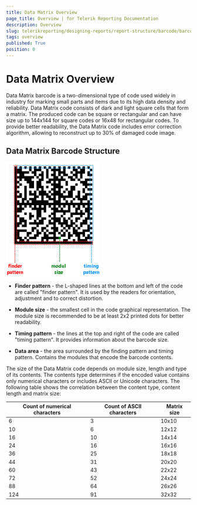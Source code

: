 ```yaml
---
title: Data Matrix Overview
page_title: Overview | for Telerik Reporting Documentation
description: Overview
slug: telerikreporting/designing-reports/report-structure/barcode/barcode-types/2d-barcodes/data-matrix/overview
tags: overview
published: True
position: 0
---
```


# Data Matrix Overview



Data Matrix barcode is a two-dimensional type of code used widely in industry for marking small parts and items due to its high data density and reliability.         Data Matrix code consists of dark and light square cells that form a matrix. The produced code can be square or rectangular and can have size up to 144x144 for square codes         or 16x48 for rectangular codes. To provide better readability, the Data Matrix code includes error correction algorithm, allowing to reconstruct up to 30% of damaged code image.       

## Data Matrix Barcode Structure  

  ![barcode-datamatrix-structure](images/Barcodes/barcode-datamatrix-structure.png)

* __Finder pattern__ - the L-shaped lines at the bottom and left of the code are called "finder pattern". It is used by the readers for orientation, adjustment and to correct distortion.             

* __Module size__ - the smallest cell in the code graphical representation. The module size is recommended to be at least 2x2 printed dots for better readability.             

* __Timing pattern__ - the lines at the top and right of the code are called "timing pattern". It provides information about the barcode size.             

* __Data area__ - the area surrounded by the finding pattern and timing pattern. Contains the modules that encode the barcode contents.             

The size of the Data Matrix code depends on module size, length and type of its contents. The contents type determines if the encoded value contains only numerical characters or includes ASCII or Unicode characters.           The following table shows the correlation between the content type, content length and matrix size:         


| Count of numerical characters | Count of ASCII characters | Matrix size |
| ------ | ------ | ------ |
|6|3|10x10|
|10|6|12x12|
|16|10|14x14|
|24|16|16x16|
|36|25|18x18|
|44|31|20x20|
|60|43|22x22|
|72|52|24x24|
|88|64|26x26|
|124|91|32x32|


